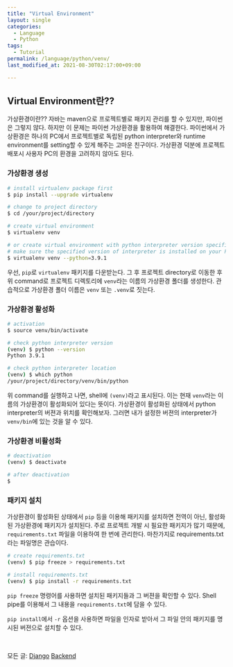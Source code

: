 ```yaml
---
title: "Virtual Environment"
layout: single
categories:
  - Language
  - Python
tags:
  - Tutorial
permalink: /language/python/venv/
last_modified_at: 2021-08-30T02:17:00+09:00

---
```


## Virtual Environment란??

가상환경이란?? 자바는 maven으로 프로젝트별로 패키지 관리를 할 수 있지만, 파이썬은 그렇지 않다.
하지만 이 문제는 파이썬 가상환경을 활용하여 해결한다.
파이썬에서 가상환경은 하나의 PC에서 프로젝트별로 독립된 python interpreter와 runtime environment를 setting할 수 있게 해주는 고마운 친구이다.
가상환경 덕분에 프로젝트 배포시 사용자 PC의 환경을 고려하지 않아도 된다.

### 가상환경 생성

```sh
# install virtualenv package first
$ pip install --upgrade virtualenv

# change to project directory
$ cd /your/project/directory

# create virtual environment
$ virtualenv venv

# or create virtual environment with python interpreter version specified
# make sure the specified version of interpreter is installed on your PC
$ virtualenv venv --python=3.9.1
```

우선, `pip`로 `virtualenv` 패키지를 다운받는다.
그 후 프로젝트 directory로 이동한 후 위 command로 프로젝트 디렉토리에 `venv`라는 이름의 가상환경 폴더를 생성한다.
관습적으로 가상환경 폴더 이름은 `venv` 또는 `.venv`로 짓는다.

### 가상환경 활성화

```sh
# activation
$ source venv/bin/activate

# check python interpreter version
(venv) $ python --version
Python 3.9.1

# check python interpreter location
(venv) $ which python
/your/project/directory/venv/bin/python
```

위 command를 실행하고 나면, shell에 `(venv)`라고 표시된다.
이는 현재 `venv`라는 이름의 가상환경이 활성화되어 있다는 뜻이다.
가상환경이 활성화된 상태에서 python interpreter의 버젼과 위치를 확인해보자.
그러면 내가 설정한 버젼의 interpreter가 `venv/bin`에 있는 것을 알 수 있다.

### 가상환경 비활성화

```sh
# deactivation
(venv) $ deactivate

# after deactivation
$ 
```

### 패키지 설치

가상환경이 활성화된 상태에서 `pip` 등을 이용해 패키지를 설치하면 전역이 아닌, 활성화된 가상환경에 패키지가 설치된다.
주로 프로젝트 개발 시 필요한 패키지가 많기 때문에, `requirements.txt` 파일을 이용하여 한 번에 관리한다.
마찬가지로 requirements.txt라는 파일명은 관습이다.

```sh
# create requirements.txt
(venv) $ pip freeze > requirements.txt

# install requirements.txt
(venv) $ pip install -r requirements.txt
```

`pip freeze` 명령어를 사용하면 설치된 패키지들과 그 버젼을 확인할 수 있다.
Shell pipe를 이용해서 그 내용을 `requirements.txt`에 담을 수 있다.

`pip install`에서 `-r` 옵션을 사용하면 파일을 인자로 받아서 그 파일 안의 패키지를 명시된 버젼으로 설치할 수 있다.

<br>

모든 글: [Django](/backend/django/) [Backend](/backend/)
